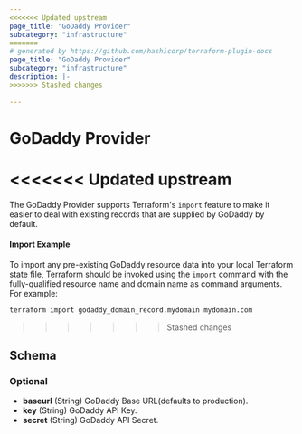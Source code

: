 ```yaml
---
<<<<<<< Updated upstream
page_title: "GoDaddy Provider"
subcategory: "infrastructure"
=======
# generated by https://github.com/hashicorp/terraform-plugin-docs
page_title: "GoDaddy Provider"
subcategory: "infrastructure"
description: |-
>>>>>>> Stashed changes
  
---
```


# GoDaddy Provider

<<<<<<< Updated upstream
=======
The GoDaddy Provider supports Terraform's `import` feature to make it easier to deal with existing records that are supplied by GoDaddy by default.

#### Import Example

To import any pre-existing GoDaddy resource data into your local Terraform state file, Terraform should be invoked using the `import` command with the fully-qualified resource name and domain name as command arguments. For example:

```bash
terraform import godaddy_domain_record.mydomain mydomain.com
```

>>>>>>> Stashed changes
## Schema

### Optional

- **baseurl** (String) GoDaddy Base URL(defaults to production).
- **key** (String) GoDaddy API Key.
- **secret** (String) GoDaddy API Secret.
